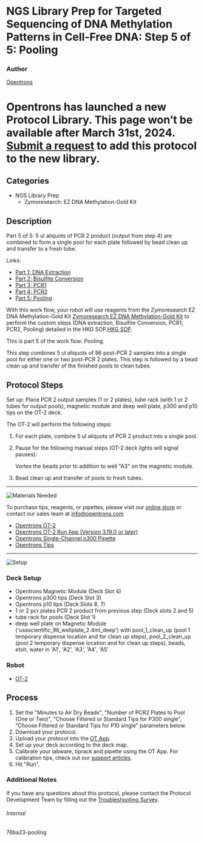 # NGS Library Prep for Targeted Sequencing of DNA Methylation Patterns in Cell-Free DNA: Step 5 of 5: Pooling

### Author
[Opentrons](https://opentrons.com/)


# Opentrons has launched a new Protocol Library. This page won’t be available after March 31st, 2024. [Submit a request](https://docs.google.com/forms/d/e/1FAIpQLSdYYp9QCKow4nn0KlCVsMS3HX0eJ0N9O7-erajKvcpT0lWbSg/viewform) to add this protocol to the new library.

## Categories
* NGS Library Prep
     * Zymoresearch: EZ DNA Methylation-Gold Kit

## Description
Part 5 of 5: 5 ul aliquots of PCR 2 product (output from step 4) are combined to form a single pool for each plate followed by bead clean up and transfer to a fresh tube.

Links:
* [Part 1: DNA Extraction](http://protocols.opentrons.com/protocol/76ba23)
* [Part 2: Bisulfite Conversion](http://protocols.opentrons.com/protocol/76ba23-bisulfite_conversion)
* [Part 3: PCR1](http://protocols.opentrons.com/protocol/76ba23-pcr1)
* [Part 4: PCR2](http://protocols.opentrons.com/protocol/76ba23-pcr2)
* [Part 5: Pooling](http://protocols.opentrons.com/protocol/76ba23-pooling)

With this work flow, your robot will use reagents from the Zymoresearch EZ DNA Methylation-Gold Kit [Zymoresearch EZ DNA Methylation-Gold Kit](https://www.zymoresearch.com/collections/ez-dna-methylation-gold-kits) to perform the custom steps (DNA extraction, Bisulfite Conversion, PCR1, PCR2, Pooling) detailed in the HKG SOP.[HKG SOP](https://s3.amazonaws.com/pf-upload-01/u-4256/0/2021-03-04/vw23kchHKG%20Standard%20Operating%20Procedure%20for%20DNA%20extraction%20Targeted%20next%20generation%20sequencing%20and%20.xlsx).

This is part 5 of the work flow: Pooling.

This step combines 5 ul aliquots of 96 post-PCR 2 samples into a single pool for either one or two post-PCR 2 plates. This step is followed by a bead clean up and transfer of the finished pools to clean tubes.


## Protocol Steps

Set up: Place PCR 2 output samples (1 or 2 plates), tube rack (with 1 or 2 tubes for output pools), magnetic module and deep well plate, p300 and p10 tips on the OT-2 deck.  

The OT-2 will perform the following steps:
1. For each plate, combine 5 ul aliquots of PCR 2 product into a single pool.
2. Pause for the following manual steps (OT-2 deck lights will signal pauses):

   Vortex the beads prior to addition to well "A3" on the magnetic module.

3. Bead clean up and transfer of pools to fresh tubes.



---
![Materials Needed](https://s3.amazonaws.com/opentrons-protocol-library-website/custom-README-images/001-General+Headings/materials.png)

To purchase tips, reagents, or pipettes, please visit our [online store](https://shop.opentrons.com/) or contact our sales team at [info@opentrons.com](mailto:info@opentrons.com)

* [Opentrons OT-2](https://shop.opentrons.com/collections/ot-2-robot/products/ot-2)
* [Opentrons OT-2 Run App (Version 3.19.0 or later)](https://opentrons.com/ot-app/)
* [Opentrons Single-Channel p300 Pipette](https://shop.opentrons.com/collections/ot-2-pipettes/products/single-channel-electronic-pipette)
* [Opentrons Tips](https://shop.opentrons.com/collections/opentrons-tips)

---
![Setup](https://s3.amazonaws.com/opentrons-protocol-library-website/custom-README-images/001-General+Headings/Setup.png)

### Deck Setup
* Opentrons Magnetic Module (Deck Slot 4)
* Opentrons p300 tips (Deck Slot 3)
* Opentrons p10 tips (Deck Slots 8, 7)
* 1 or 2 pcr plates PCR 2 product from previous step (Deck slots 2 and 5)
* tube rack for pools (Deck Slot 1)
* deep well plate on Magnetic Module ('usascientific_96_wellplate_2.4ml_deep') with pool_1_clean_up (pool 1 temporary dispense location and for clean up steps), pool_2_clean_up (pool 2 temporary dispense location and for clean up steps), beads, etoh, water in 'A1', 'A2', 'A3', 'A4', 'A5'

### Robot
* [OT-2](https://opentrons.com/ot-2)

## Process
1. Set the "Minutes to Air Dry Beads", "Number of PCR2 Plates to Pool (One or Two)", "Choose Filtered or Standard Tips for P300 single", "Choose Filtered or Standard Tips for P10 single" parameters below.
2. Download your protocol.
3. Upload your protocol into the [OT App](https://opentrons.com/ot-app).
4. Set up your deck according to the deck map.
5. Calibrate your labware, tiprack and pipette using the OT App. For calibration tips, check out our [support articles](https://support.opentrons.com/en/collections/1559720-guide-for-getting-started-with-the-ot-2).
6. Hit "Run".

### Additional Notes
If you have any questions about this protocol, please contact the Protocol Development Team by filling out the [Troubleshooting Survey](https://protocol-troubleshooting.paperform.co/).

###### Internal
76ba23-pooling
